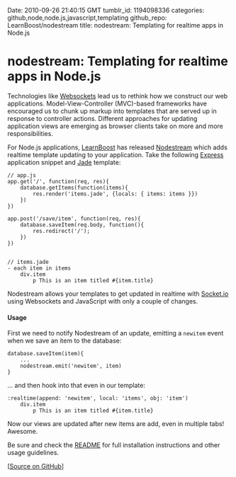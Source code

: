 Date: 2010-09-26 21:40:15 GMT
tumblr_id: 1194098336
categories: github,node,node.js,javascript,templating
github_repo: LearnBoost/nodestream
title: nodestream: Templating for realtime apps in Node.js

# nodestream: Templating for realtime apps in Node.js

Technologies like [Websockets](http://lg.gd/031) lead us to rethink how we construct our web applications. Model-View-Controller (MVC)-based frameworks have encouraged us to chunk up markup into templates that are served up in response to controller actions.  Different approaches for updating application views are emerging as browser clients take on more and more responsibilities.

For Node.js applications, [LearnBoost](https://www.learnboost.com/) has released [Nodestream](http://github.com/LearnBoost/nodestream) which adds realtime template updating to your application. Take the following [Express](http://expressjs.com) application snippet and [Jade](http://jade-lang.com) template:

    // app.js
    app.get('/', function(req, res){
        database.getItems(function(items){
            res.render('items.jade', {locals: { items: items }})
        })
    })

    app.post('/save/item', function(req, res){
        database.saveItem(req.body, function(){
            res.redirect('/');
        })
    })


    // items.jade
    - each item in items
        div.item
            p This is an item titled #{item.title}

Nodestream allows your templates to get updated in realtime with [Socket.io](http://socket.io) using Websockets and JavaScript with only a couple of changes.

#### Usage

First we need to notify Nodestream of an update, emitting a `newitem` event when we save an item to the database:

    database.saveItem(item){
        ...
        nodestream.emit('newitem', item)
    }

... and then hook into that even in our template:

    :realtime(append: 'newitem', local: 'items', obj: 'item')
        div.item
            p This is an item titled #{item.title}

Now our views are updated after new items are add, even in multiple tabs! Awesome.

Be sure and check the [README](http://github.com/LearnBoost/nodestream#readme) for full installation instructions and other usage guidelines.

[[Source on GitHub](http://github.com/LearnBoost/nodestream)]
